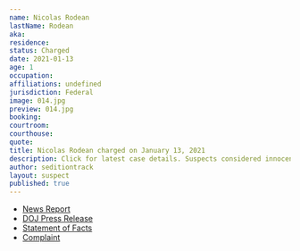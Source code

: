 ```yaml
---
name: Nicolas Rodean
lastName: Rodean
aka: 
residence: 
status: Charged
date: 2021-01-13
age: 1
occupation: 
affiliations: undefined
jurisdiction: Federal
image: 014.jpg
preview: 014.jpg
booking: 
courtroom: 
courthouse: 
quote: 
title: Nicolas Rodean charged on January 13, 2021
description: Click for latest case details. Suspects considered innocent until proven guilty.
author: seditiontrack
layout: suspect
published: true
---
```

- [News Report](https://baltimore.cbslocal.com/2021/01/13/maryland-man-nicholas-rodean-who-went-into-us-capitol-during-riots-wearing-work-badge-arrested-on-federal-charges/)
- [DOJ Press Release](https://www.justice.gov/usao-dc/pr/seven-charged-federal-court-following-events-united-capitol)
- [Statement of Facts](https://www.justice.gov/usao-dc/press-release/file/1353226/download)
- [Complaint](https://www.justice.gov/usao-dc/press-release/file/1353221/download)
